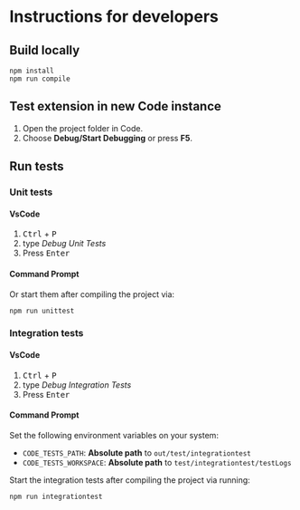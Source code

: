 # Instructions for developers

## Build locally

```
npm install
npm run compile
```

## Test extension in new Code instance

1. Open the project folder in Code.
2. Choose **Debug/Start Debugging** or press **F5**.

## Run tests

### Unit tests

#### VsCode
1. <kbd>Ctrl</kbd> + <kbd>P</kbd><kbd>
2. type *Debug Unit Tests*
3. Press <kbd>Enter</kbd>

#### Command Prompt
Or start them after compiling the project via:
```
npm run unittest
```

### Integration tests
#### VsCode
1. <kbd>Ctrl</kbd> + <kbd>P</kbd><kbd>
2. type *Debug Integration Tests*
3. Press <kbd>Enter</kbd>

#### Command Prompt
Set the following environment variables on your system:
* `CODE_TESTS_PATH`: **Absolute path** to `out/test/integrationtest`
* `CODE_TESTS_WORKSPACE`: **Absolute path** to `test/integrationtest/testLogs`

Start the integration tests after compiling the project via running:
```
npm run integrationtest
```